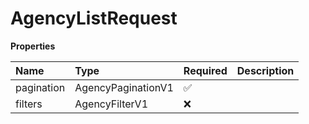 # AgencyListRequest

**Properties**

| Name       | Type               | Required | Description |
| :--------- | :----------------- | :------- | :---------- |
| pagination | AgencyPaginationV1 | ✅       |             |
| filters    | AgencyFilterV1     | ❌       |             |

<!-- This file was generated by liblab | https://liblab.com/ -->
